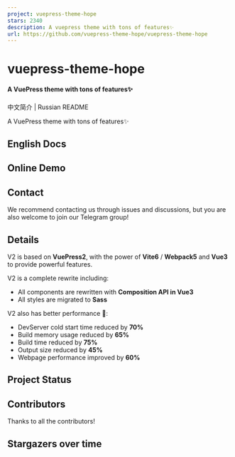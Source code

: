 ```yaml
---
project: vuepress-theme-hope
stars: 2340
description: A vuepress theme with tons of features✨
url: https://github.com/vuepress-theme-hope/vuepress-theme-hope
---
```


vuepress-theme-hope
===================

#### A VuePress theme with tons of features✨

#### 

中文简介 | Russian README

A VuePress theme with tons of features✨

English Docs
------------

Online Demo
-----------

Contact
-------

We recommend contacting us through issues and discussions, but you are also welcome to join our Telegram group!

Details
-------

V2 is based on **VuePress2**, with the power of **Vite6** / **Webpack5** and **Vue3** to provide powerful features.

V2 is a complete rewrite including:

-   All components are rewritten with **Composition API in Vue3**
-   All styles are migrated to **Sass**

V2 also has better performance 🚀:

-   DevServer cold start time reduced by **70%**
-   Build memory usage reduced by **65%**
-   Build time reduced by **75%**
-   Output size reduced by **45%**
-   Webpage performance improved by **60%**

Project Status
--------------

Contributors
------------

Thanks to all the contributors!

Stargazers over time
--------------------
